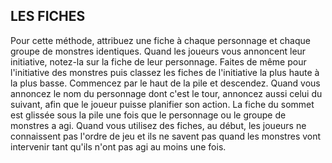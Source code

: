 ## LES FICHES

Pour cette méthode, attribuez une fiche à chaque personnage
et chaque groupe de monstres identiques. Quand les joueurs
vous annoncent leur initiative, notez-la sur la fiche de leur
personnage. Faites de même pour l'initiative des monstres
puis classez les fiches de l'initiative la plus haute à la plus
basse. Commencez par le haut de la pile et descendez. Quand
vous annoncez le nom du personnage dont c'est le tour,
annoncez aussi celui du suivant, afin que le joueur puisse
planifier son action. La fiche du sommet est glissée sous la
pile une fois que le personnage ou le groupe de monstres a agi.
Quand vous utilisez des fiches, au début, les joueurs ne
connaissent pas l'ordre de jeu et ils ne savent pas quand
les monstres vont intervenir tant qu'ils n'ont pas agi au
moins une fois.
